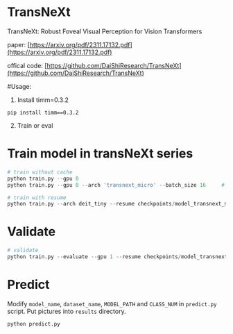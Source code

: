# TransNeXt
TransNeXt: Robust Foveal Visual Perception for Vision Transformers

paper: [https://arxiv.org/pdf/2311.17132.pdf](https://arxiv.org/pdf/2311.17132.pdf)

offical code: [https://github.com/DaiShiResearch/TransNeXt](https://github.com/DaiShiResearch/TransNeXt)

#Usage:
1. Install timm=0.3.2
```Shell
pip install timm==0.3.2
```
2. Train or eval
# Train model in transNeXt series
```python
# train without cache 
python train.py --gpu 0
python train.py --gpu 0 --arch 'transnext_micro' --batch_size 16     # 'transnext_tiny', 'transnext_small', 'transnext_base'

# train with resume
python train.py --arch deit_tiny --resume checkpoints/model_transnext_micro_seed561_best.pt --gpu 0

```

# Validate
```python
# validate
python train.py --evaluate --gpu 1 --resume checkpoints/model_transnext_micro_seed561_best.pt
```

# Predict
Modify ```model_name```, ```dataset_name```, ```MODEL_PATH``` and ```CLASS_NUM``` in ```predict.py``` script. Put pictures into ```results``` directory.
```python
python predict.py
```
